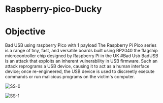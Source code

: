# Raspberry-pico-Ducky

# Objective

Bad USB using raspberry Pico with 1 payload
The Raspberry Pi Pico series is a range of tiny, fast, and versatile boards built using RP2040
the flagship microcontroller chip designed by Raspberry Pi in the UK
#Bad Usb
BadUSB is an attack that exploits an inherent vulnerability in USB firmware. Such an attack reprograms a USB device, 
causing it to act as a human interface device; once re-engineered,
the USB device is used to discreetly execute commands or run malicious programs on the victim's computer.






![SS-0](https://user-images.githubusercontent.com/67572145/203754448-e9914aa5-3841-4bf5-85b8-1068aa7d0d2c.jpg)


![SS-1](https://user-images.githubusercontent.com/67572145/203754460-6ab6154d-121e-4bf9-abb3-4934814a7a9d.jpg)
